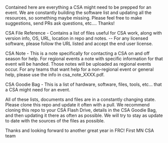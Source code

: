 Contained here are everything a CSA might need to be prepped for an event. We are constantly building the software list and updating all the resources, so something maybe missing. Please feel free to make suggestions, send PRs ask questions, etc.... Thanks!

CSA File Reference - Contains a list of files useful for CSA work, along with version info, OS, URL, location in repo and notes. -- For any licensed software, please follow the URL listed and accept the end user license.

CSA Note - This is a note specifically for contacting a CSA on and off season for help. For regional events a note with specific information for that event will be handed. Those notes will be uploaded as regional events occur. For any teams that want help for a non-regional event or general help, please use the info in csa_note_XXXX.pdf.

CSA Goodie Bag - This is a list of hardware, software, files, tools, etc... that a CSA might need for an event.

All of these lists, documents and files are in a constantly changing state. Please clone this repo and update it often with a pull. We recommend cloning this repo to your CSA Flash Drive, details in the CSA Goodie Bag, and then updating it there as often as possible. We will try to stay as update to date with the sources of the files as possible.

Thanks and looking forward to another great year in FRC!
First MN CSA team
